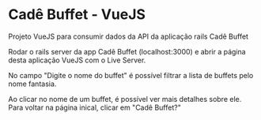 # Cadê Buffet - VueJS
Projeto VueJS para consumir dados da API da aplicação rails Cadê Buffet

Rodar o rails server da app Cadê Buffet (localhost:3000) e abrir a página desta aplicação VueJS com o Live Server.

No campo "Digite o nome do buffet" é possível filtrar a lista de buffets pelo nome fantasia.

Ao clicar no nome de um buffet, é possível ver mais detalhes sobre ele.
Para voltar na página inical, clicar em "Cadê Buffet?"